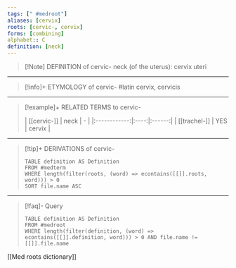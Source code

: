 ```yaml
---
tags: [" #medroot"]
aliases: [cervix]
roots: [cervic-, cervix]
forms: [combining]
alphabet:: C
definition: [neck]
---
```

>[!Note] DEFINITION of cervic-
>neck (of the uterus): cervix uteri
_____
>[!info]+ ETYMOLOGY of cervic-
>#latin cervix, cervicis
_____
>[!example]+ RELATED TERMS to cervic-
>
>| [[cervic-]]  | neck |   -    |
|:------------:|:----:|:------:|
| [[trachel-]] | YES  | cervix |
_____
>[!tip]+ DERIVATIONS of cervic-
>```dataview
>TABLE definition AS Definition 
>FROM #medterm 
>WHERE length(filter(roots, (word) => econtains([[]].roots, word))) > 0
>SORT file.name ASC
>```
_____
>[!faq]- Query
>
>```dataview
>TABLE definition AS Definition
>FROM #medroot
>WHERE length(filter(definition, (word) => econtains([[]].definition, word))) > 0 AND file.name != [[]].file.name
>```

[[Med roots dictionary]]